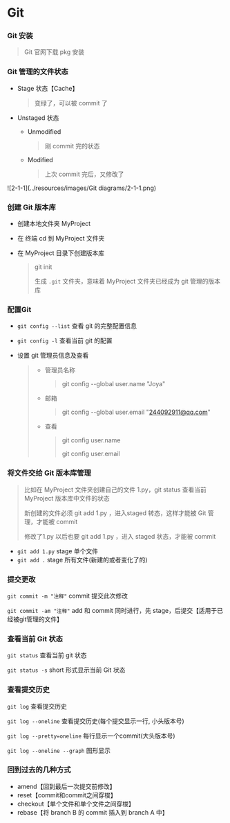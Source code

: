 #  Git

### Git 安装

> Git 官网下载 pkg 安装

### Git 管理的文件状态

- Stage 状态【Cache】

  > 变绿了，可以被 commit 了

- Unstaged 状态

  - Unmodified

    > 刚 commit 完的状态

  - Modified

    > 上次 commit 完后，又修改了

![2-1-1](../resources/images/Git diagrams/2-1-1.png)

### 创建 Git 版本库

- 创建本地文件夹 MyProject

- 在 终端 cd 到 MyProject 文件夹

- 在 MyProject 目录下创建版本库 

  > git init
  >
  > 生成 `.git` 文件夹，意味着 MyProject 文件夹已经成为 git 管理的版本库

### 配置Git

- `git config --list` 查看 git 的完整配置信息

- `git config -l` 查看当前 git 的配置

- 设置 git 管理员信息及查看

  > - 管理员名称
  >
  >   > git config --global user.name "Joya"
  >
  > - 邮箱
  >
  >   > git config --global user.email "244092911@qq.com"
  >
  > - 查看
  >
  >   > git config user.name
  >   >
  >   > git config user.email

### 将文件交给 Git 版本库管理

> 比如在 MyProject 文件夹创建自己的文件 1.py，git status 查看当前 MyProject 版本库中文件的状态
>
> 新创建的文件必须 git add 1.py ，进入staged 转态，这样才能被 Git 管理，才能被 commit
>
> 修改了1.py 以后也要 git add 1.py ，进入 staged 状态，才能被 commit

- `git add 1.py` stage 单个文件
- `git add .` stage 所有文件(新建的或者变化了的)

### 提交更改

`git commit -m "注释"` commit 提交此次修改

`git commit -am "注释"` add 和 commit 同时进行，先 stage，后提交【适用于已经被git管理的文件】

### 查看当前 Git 状态

`git status` 查看当前 git 状态

`git status -s` short 形式显示当前 Git 状态

### 查看提交历史

`git log` 查看提交历史

`git log --oneline` 查看提交历史(每个提交显示一行, 小头版本号)

`git log --pretty=oneline`   每行显示一个commit(大头版本号)

`git log --oneline --graph` 图形显示

### 回到过去的几种方式

- amend【回到最后一次提交前修改】
- reset【commit和commit之间穿梭】
- checkout【单个文件和单个文件之间穿梭】
- rebase【将 branch B 的 commit 插入到 branch A 中】


